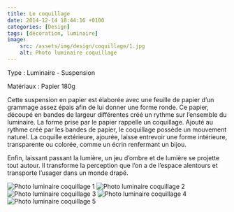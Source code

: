 ```yaml
---
title: Le coquillage
date: 2014-12-14 18:44:16 +0100
categories: [Design]
tags: [décoration, luminaire]
image:
    src: /assets/img/design/coquillage/1.jpg
    alt: Photo luminaire coquillage
---
```


Type : Luminaire - Suspension

Matériaux : Papier 180g

Cette suspension en papier est élaborée avec une feuille de papier d’un grammage assez épais afin de lui donner une 
forme ronde. Ce papier, découpé en bandes de largeur différentes créé un rythme sur l’ensemble du luminaire. La forme 
prise par le papier rappelle un coquillage. Ajouté au rythme créé par les bandes de papier, le coquillage possède un 
mouvement naturel. La coquille extérieure, ajourée, laisse entrevoir une forme intérieure, transparente ou colorée, 
comme un écrin renfermant un bijou.

Enfin, laissant passant la lumière, un jeu d’ombre et de lumière se projette tout autour. Il transforme la perception 
que l’on a de l’espace alentours et transporte l’usager dans un monde drapé.

![Photo luminaire coquillage 1](/assets/img/design/coquillage/2.jpg)
![Photo luminaire coquillage 2](/assets/img/design/coquillage/3.jpg)
![Photo luminaire coquillage 3](/assets/img/design/coquillage/4.jpg)
![Photo luminaire coquillage 4](/assets/img/design/coquillage/5.jpg)
![Photo luminaire coquillage 5](/assets/img/design/coquillage/6.jpg)

